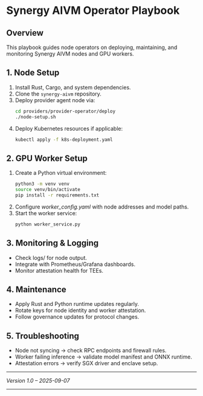 # Synergy AIVM Operator Playbook

## Overview
This playbook guides node operators on deploying, maintaining, and monitoring Synergy AIVM nodes and GPU workers.

## 1. Node Setup
1. Install Rust, Cargo, and system dependencies.
2. Clone the `synergy-aivm` repository.
3. Deploy provider agent node via:
   ```bash
   cd providers/provider-operator/deploy
   ./node-setup.sh
   ```
4. Deploy Kubernetes resources if applicable:
   ```bash
   kubectl apply -f k8s-deployment.yaml
   ```

## 2. GPU Worker Setup
1. Create a Python virtual environment:
   ```bash
   python3 -m venv venv
   source venv/bin/activate
   pip install -r requirements.txt
   ```
2. Configure *worker_config.yaml* with node addresses and model paths.
3. Start the worker service:
   ```bash
   python worker_service.py
   ```

## 3. Monitoring & Logging
- Check logs/ for node output.
- Integrate with Prometheus/Grafana dashboards.
- Monitor attestation health for TEEs.

## 4. Maintenance
- Apply Rust and Python runtime updates regularly.
- Rotate keys for node identity and worker attestation.
- Follow governance updates for protocol changes.

## 5. Troubleshooting
- Node not syncing → check RPC endpoints and firewall rules.
- Worker failing inference → validate model manifest and ONNX runtime.
- Attestation errors → verify SGX driver and enclave setup.

---

*Version 1.0 – 2025-09-07*

---
